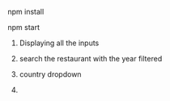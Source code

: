 npm install

npm start


1) Displaying all the inputs 

2) search the restaurant with the year filtered

3) country dropdown

4)